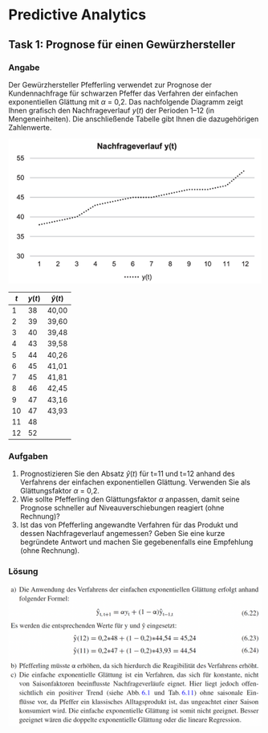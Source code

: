 
# Predictive Analytics

## Task 1: Prognose für einen Gewürzhersteller

### Angabe

Der Gewürzhersteller Pfefferling verwendet zur Prognose der Kundennachfrage für schwarzen Pfeffer das Verfahren der einfachen exponentiellen Glättung mit $\alpha$ = 0,2. Das nachfolgende Diagramm zeigt Ihnen grafisch den Nachfrageverlauf $y(t)$ der Perioden 1–12 (in Mengeneinheiten). Die anschließende Tabelle gibt Ihnen die dazugehörigen Zahlenwerte.

![Alt text](image.png)

| $t$       | $y(t)$ | $\hat{y}(t)$ |
| --------  | -------| -------      |
| 1         | 38     | 40,00        |
| 2         | 39     | 39,60        |
| 3         | 40     | 39,48        |
| 4         | 43     | 39,58        |
| 5         | 44     | 40,26        |
| 6         | 45     | 41,01        |
| 7         | 45     | 41,81        |
| 8         | 46     | 42,45        |
| 9         | 47     | 43,16        |
| 10        | 47     | 43,93        |
| 11        | 48     |              |
| 12        | 52     |              |


### Aufgaben

1. Prognostizieren Sie den Absatz $\hat{y}(t)$ für t=11 und t=12 anhand des Verfahrens der einfachen exponentiellen Glättung. Verwenden Sie als Glättungsfaktor $\alpha$ = 0,2.
2. Wie sollte Pfefferling den Glättungsfaktor $\alpha$ anpassen, damit seine Prognose schneller auf Niveauverschiebungen reagiert (ohne Rechnung)?
3. Ist das von Pfefferling angewandte Verfahren für das Produkt und dessen Nachfrageverlauf angemessen? Geben Sie eine kurze begründete Antwort und machen Sie gegebenenfalls eine Empfehlung (ohne Rechnung).


### Lösung

![Alt text](<Bildschirmfoto 2023-12-07 um 16.22.41.png>)